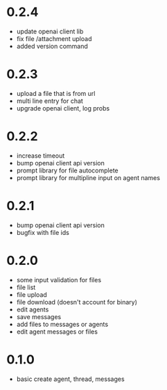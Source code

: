 # 0.2.4

- update openai client lib
- fix file /attachment upload
- added version command

# 0.2.3
- upload a file that is from url
- multi line entry for chat
- upgrade openai client, log probs

# 0.2.2
- increase timeout
- bump openai client api version
- prompt library for file autocomplete
- prompt library for multipline input on agent names

# 0.2.1
- bump openai client api version
- bugfix with file ids

# 0.2.0

- some input validation for files
- file list
- file upload
- file download (doesn't account for binary)
- edit agents
- save messages
- add files to messages or agents
- edit agent messages or files







# 0.1.0

- basic create agent, thread, messages
